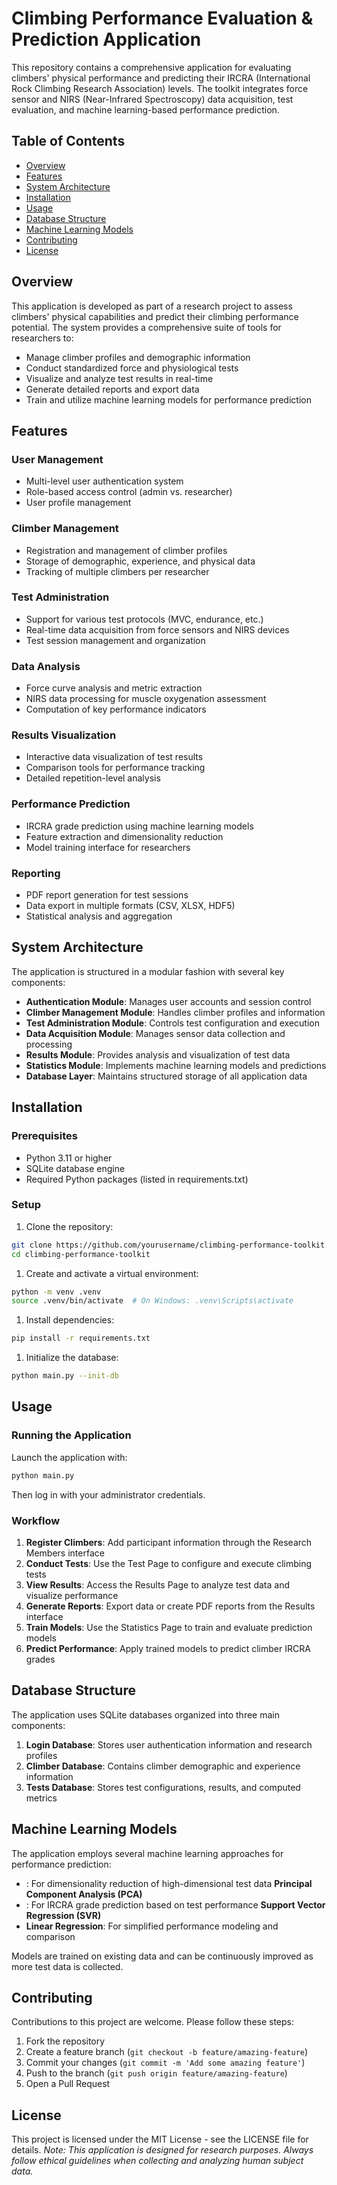 # Climbing Performance Evaluation & Prediction Application
This repository contains a comprehensive application for evaluating climbers' physical performance and predicting their IRCRA (International Rock Climbing Research Association) levels. The toolkit integrates force sensor and NIRS (Near-Infrared Spectroscopy) data acquisition, test evaluation, and machine learning-based performance prediction.
## Table of Contents
- [Overview](#overview)
- [Features](#features)
- [System Architecture](#system-architecture)
- [Installation](#installation)
- [Usage](#usage)
- [Database Structure](#database-structure)
- [Machine Learning Models](#machine-learning-models)
- [Contributing](#contributing)
- [License](#license)

## Overview
This application is developed as part of a research project to assess climbers' physical capabilities and predict their climbing performance potential. The system provides a comprehensive suite of tools for researchers to:
- Manage climber profiles and demographic information
- Conduct standardized force and physiological tests
- Visualize and analyze test results in real-time
- Generate detailed reports and export data
- Train and utilize machine learning models for performance prediction

## Features
### User Management
- Multi-level user authentication system
- Role-based access control (admin vs. researcher)
- User profile management

### Climber Management
- Registration and management of climber profiles
- Storage of demographic, experience, and physical data
- Tracking of multiple climbers per researcher

### Test Administration
- Support for various test protocols (MVC, endurance, etc.)
- Real-time data acquisition from force sensors and NIRS devices
- Test session management and organization

### Data Analysis
- Force curve analysis and metric extraction
- NIRS data processing for muscle oxygenation assessment
- Computation of key performance indicators

### Results Visualization
- Interactive data visualization of test results
- Comparison tools for performance tracking
- Detailed repetition-level analysis

### Performance Prediction
- IRCRA grade prediction using machine learning models
- Feature extraction and dimensionality reduction
- Model training interface for researchers

### Reporting
- PDF report generation for test sessions
- Data export in multiple formats (CSV, XLSX, HDF5)
- Statistical analysis and aggregation

## System Architecture
The application is structured in a modular fashion with several key components:
- **Authentication Module**: Manages user accounts and session control
- **Climber Management Module**: Handles climber profiles and information
- **Test Administration Module**: Controls test configuration and execution
- **Data Acquisition Module**: Manages sensor data collection and processing
- **Results Module**: Provides analysis and visualization of test data
- **Statistics Module**: Implements machine learning models and predictions
- **Database Layer**: Maintains structured storage of all application data

## Installation
### Prerequisites
- Python 3.11 or higher
- SQLite database engine
- Required Python packages (listed in requirements.txt)

### Setup
1. Clone the repository:
``` bash
git clone https://github.com/yourusername/climbing-performance-toolkit.git
cd climbing-performance-toolkit
```
1. Create and activate a virtual environment:
``` bash
python -m venv .venv
source .venv/bin/activate  # On Windows: .venv\Scripts\activate
```
1. Install dependencies:
``` bash
pip install -r requirements.txt
```
1. Initialize the database:
``` bash
python main.py --init-db
```
## Usage
### Running the Application
Launch the application with:
``` bash
python main.py
```

Then log in with your administrator credentials.

### Workflow
1. **Register Climbers**: Add participant information through the Research Members interface
2. **Conduct Tests**: Use the Test Page to configure and execute climbing tests
3. **View Results**: Access the Results Page to analyze test data and visualize performance
4. **Generate Reports**: Export data or create PDF reports from the Results interface
5. **Train Models**: Use the Statistics Page to train and evaluate prediction models
6. **Predict Performance**: Apply trained models to predict climber IRCRA grades

## Database Structure
The application uses SQLite databases organized into three main components:
1. **Login Database**: Stores user authentication information and research profiles
2. **Climber Database**: Contains climber demographic and experience information
3. **Tests Database**: Stores test configurations, results, and computed metrics

## Machine Learning Models
The application employs several machine learning approaches for performance prediction:
- : For dimensionality reduction of high-dimensional test data **Principal Component Analysis (PCA)**
- : For IRCRA grade prediction based on test performance **Support Vector Regression (SVR)**
- **Linear Regression**: For simplified performance modeling and comparison

Models are trained on existing data and can be continuously improved as more test data is collected.
## Contributing
Contributions to this project are welcome. Please follow these steps:
1. Fork the repository
2. Create a feature branch (`git checkout -b feature/amazing-feature`)
3. Commit your changes (`git commit -m 'Add some amazing feature'`)
4. Push to the branch (`git push origin feature/amazing-feature`)
5. Open a Pull Request

## License
This project is licensed under the MIT License - see the LICENSE file for details.
_Note: This application is designed for research purposes. Always follow ethical guidelines when collecting and analyzing human subject data._
